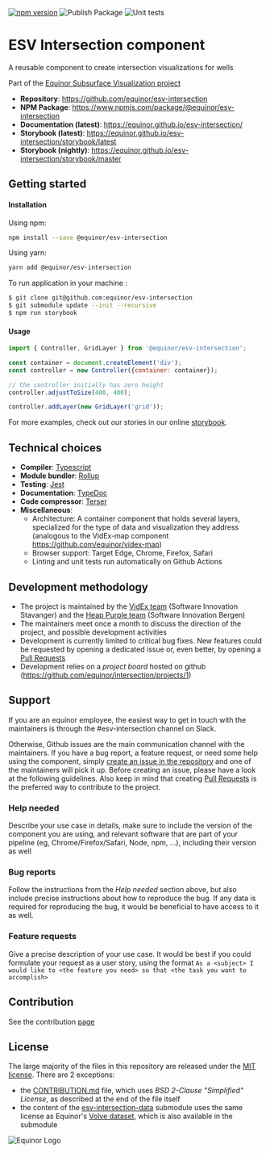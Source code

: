 [![npm version](https://badge.fury.io/js/%40equinor%2Fesv-intersection.svg)](https://badge.fury.io/js/%40equinor%2Fesv-intersection)
![Publish Package](https://github.com/equinor/esv-intersection/workflows/Publish%20Package/badge.svg)
![Unit tests](https://github.com/equinor/esv-intersection/workflows/Unit%20tests/badge.svg)
# ESV Intersection component
A reusable component to create intersection visualizations for wells

Part of the [Equinor Subsurface Visualization project](https://github.com/equinor/esv)

- **Repository**: https://github.com/equinor/esv-intersection
- **NPM Package**: https://www.npmjs.com/package/@equinor/esv-intersection
- **Documentation (latest)**: https://equinor.github.io/esv-intersection/
- **Storybook (latest)**: https://equinor.github.io/esv-intersection/storybook/latest
- **Storybook (nightly)**: https://equinor.github.io/esv-intersection/storybook/master

## Getting started

#### Installation
Using npm:
```bash
npm install --save @equinor/esv-intersection
```
Using yarn:
```bash
yarn add @equinor/esv-intersection
```
To run application in your machine :
```bash
$ git clone git@github.com:equinor/esv-intersection
$ git submodule update --init --recursive
$ npm run storybook
```
#### Usage

```javascript
import { Controller, GridLayer } from '@equinor/esv-intersection';

const container = document.createElement('div');
const controller = new Controller({container: container});

// the controller initially has zero height
controller.adjustToSize(400, 400);

controller.addLayer(new GridLayer('grid'));
```
For more examples, check out our stories in our online [storybook](https://equinor.github.io/esv-intersection/storybook/latest).

## Technical choices

- **Compiler**: [Typescript](https://www.npmjs.com/package/typescript)
- **Module bundler**: [Rollup](https://www.npmjs.com/package/rollup)
- **Testing**: [Jest](https://www.npmjs.com/package/jest)
- **Documentation**: [TypeDoc](https://www.npmjs.com/package/typedoc)
- **Code compressor**: [Terser](https://www.npmjs.com/package/terser)
- **Miscellaneous**:
  - Architecture: A container component that holds several layers, specialized for the type of data and visualization they address (analogous to the VidEx-map component https://github.com/equinor/videx-map)
  - Browser support: Target Edge, Chrome, Firefox, Safari
  - Linting and unit tests run automatically on Github Actions
  

## Development methodology
- The project is maintained by the [VidEx team](https://github.com/orgs/equinor/teams/viz) (Software Innovation Stavanger) and the [Heap Purple team](https://github.com/orgs/equinor/teams/heap-purple) (Software Innovation Bergen)
- The maintainers meet once a month to discuss the direction of the project, and possible development activities
- Development is currently limited to critical bug fixes. New features could be requested by opening a dedicated issue or, even better, by opening a [Pull Requests](CONTRIBUTION.md)
- Development relies on a _project board_ hosted on github (https://github.com/equinor/intersection/projects/1)


## Support
If you are an equinor employee, the easiest way to get in touch with the maintainers is through the #esv-intersection channel on Slack.

Otherwise, Github issues are the main communication channel with the maintainers. If you have a bug report, a feature request, or need some help using the component, simply [create an issue in the repository](https://github.com/equinor/esv-intersection/issues) and one of the maintainers will pick it up. Before creating an issue, please have a look at the following guidelines. Also keep in mind that creating [Pull Requests](CONTRIBUTION.md) is the preferred way to contribute to the project. 

### Help needed
Describe your use case in details, make sure to include the version of the component you are using, and relevant software that are part of your pipeline (eg, Chrome/Firefox/Safari, Node, npm, …), including their version as well

### Bug reports
Follow the instructions from the _Help needed_ section above, but also include precise instructions about how to reproduce the bug. If any data is required for reproducing the bug, it would be beneficial to have access to it as well.

### Feature requests
Give a precise description of your use case. It would be best if you could formulate your request as a user story, using the format `As a <subject> I would like to <the feature you need> so that <the task you want to accomplish>`

## Contribution

See the contribution [page](CONTRIBUTION.md)

## License
The large majority of the files in this repository are released under the [MIT license](LICENSE). There are 2 exceptions:
- the [CONTRIBUTION.md](CONTRIBUTION.md) file, which uses _BSD 2-Clause "Simplified" License_, as described at the end of the file itself
- the content of the [esv-intersection-data](https://github.com/equinor/esv-intersection-data) submodule uses the same license as Equinor's [Volve dataset](https://data.equinor.com/dataset/Volve), which is also available in the submodule

![Equinor Logo](resources/images/equinor-logo.png)
